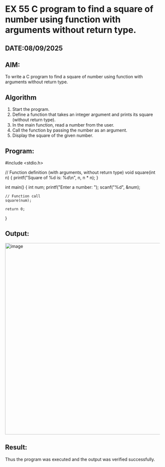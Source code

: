 # EX 55 C program to find a square of number using function with arguments without return type.
## DATE:08/09/2025
## AIM:
To write a C program to find a square of number using function with arguments without return type.

## Algorithm
1. Start the program.
2. Define a function that takes an integer argument and prints its square (without return type).
3. In the main function, read a number from the user.
4. Call the function by passing the number as an argument. 
5. Display the square of the given number.  

## Program:
#include <stdio.h>

// Function definition (with arguments, without return type)
void square(int n) {
    printf("Square of %d is: %d\n", n, n * n);
}

int main() {
    int num;
    printf("Enter a number: ");
    scanf("%d", &num);

    // Function call
    square(num);

    return 0;
}

## Output:

<img width="1346" height="622" alt="image" src="https://github.com/user-attachments/assets/c1a7f82c-2f9e-4e46-9c0d-f7e67fb9c6b8" />


## Result:
Thus the program was executed and the output was verified successfully.
